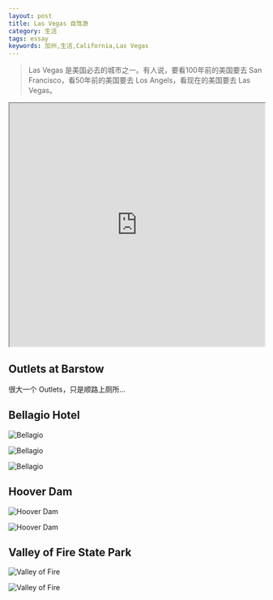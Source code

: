 ```yaml
---
layout: post
title: Las Vegas 自驾游
category: 生活
tags: essay
keywords: 加州,生活,California,Las Vegas
---
```


> Las Vegas 是美国必去的城市之一。有人说，要看100年前的美国要去 San Francisco，看50年前的美国要去 Los Angels，看现在的美国要去 Las Vegas。

<iframe src="https://www.google.com/maps/d/edit?mid=1trxjvj8j0AqkU_WnS1ndbrXNbCs&ll=31.241616483250482%2C121.49573047674562&z=16" width="100%" height="480"></iframe>

## Outlets at Barstow

很大一个 Outlets，只是顺路上厕所...

## Bellagio Hotel

![Bellagio](http://7u2ho6.com1.z0.glb.clouddn.com/life-bellagio-resort.png)

![Bellagio](http://7u2ho6.com1.z0.glb.clouddn.com/life-bellagio-resort-2.png)

![Bellagio](http://7u2ho6.com1.z0.glb.clouddn.com/life-bellagio-resort-3.png)

## Hoover Dam

![Hoover Dam](http://7u2ho6.com1.z0.glb.clouddn.com/life-hoover-dam-1.png)

![Hoover Dam](http://7u2ho6.com1.z0.glb.clouddn.com/life-hoover-dam-2.png)

## Valley of Fire State Park

![Valley of Fire](http://7u2ho6.com1.z0.glb.clouddn.com/life-valley-of-fire-1.png)

![Valley of Fire](http://7u2ho6.com1.z0.glb.clouddn.com/life-valley-of-fire-2.png)



